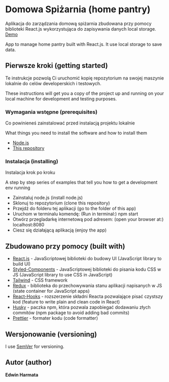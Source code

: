 
# Domowa Spiżarnia (home pantry)

Aplikacja do zarządzania domową spiżarnia zbudowana przy pomocy biblioteki React.js wykorzystująca do zapisywania danych local storage. [Demo](https://distracted-neumann-486ed2.netlify.app/)

App to manage home pantry built with React.js. It use local storage to save data.

## Pierwsze kroki (getting started)

Te instrukcje pozwolą Ci uruchomić kopię repozytorium na swojej maszynie lokalnie do celów developerskich i testowych. 

These instructions will get you a copy of the project up and running on your local machine for development and testing purposes. 

### Wymagania wstępne (prerequisites)

Co powinieneś zainstalować przed instalacją projektu lokalnie

What things you need to install the software and how to install them

- [Node.js](https://nodejs.org/en/)
- [This repository](https://github.com/Ebi2626/peopleApi/)

### Instalacja (installing)

Instalacja krok po kroku

A step by step series of examples that tell you how to get a development env running

- Zainstaluj node.js (install node.js)
- Sklonuj to repozytorium (clone this repository)
- Przejdź do folderu tej aplikacji (go to the folder of this app)
- Uruchom w terminalu komendę: (Run in terminal:) npm start
- Otwórz przegladarkę internetową pod adresem: (open your browser at:) localhost:8080
- Ciesz się działającą aplikacją (enjoy the app)

## Zbudowano przy pomocy (built with)

- [React.js](https://pl.reactjs.org/) - JavaScriptowej biblioteki do budowy UI (JavaScript library to build UI)
- [Styled-Components](https://styled-components.com/) - JavaScriptowej biblioteki do pisania kodu CSS w JS (JavaScript library to use CSS in JavaScript)
- [Tailwind](https://tailwindcss.com/) - CSS framework
- [Redux](https://redux.js.org/) - biblioteka do przechowywania stanu aplikacji napisanych w JS (state container for JavaScript apps)
- [React-Hooks](https://pl.reactjs.org/docs/hooks-intro.html) - rozszerzenie składni Reacta pozwalające pisać czystszy kod (feature to write plain and clean code in React)
- [Husky](https://www.npmjs.com/package/husky) - paczka npm, która pozwala zapobiegać dodawaniu złych commitów (npm package to avoid adding bad commits)
- [Prettier](https://prettier.io/) - formater kodu (code formatter)

## Wersjonowanie (versioning)

I use [SemVer](http://semver.org/) for versioning. 

## Autor (author)

**Edwin Harmata**


